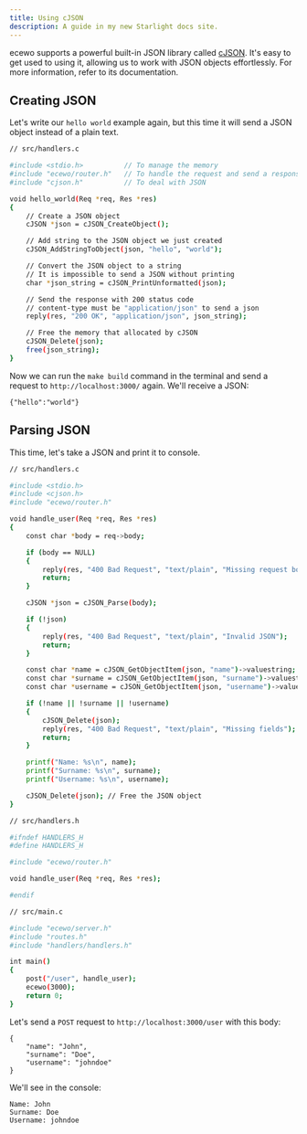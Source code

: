 ```yaml
---
title: Using cJSON
description: A guide in my new Starlight docs site.
---
```


ecewo supports a powerful built-in JSON library called [cJSON](https://github.com/DaveGamble/cJSON).
It's easy to get used to using it, allowing us to work with JSON objects effortlessly. For more information, refer to its documentation.

## Creating JSON

Let's write our `hello world` example again, but this time it will send a JSON object instead of a plain text.

```sh
// src/handlers.c

#include <stdio.h>          // To manage the memory
#include "ecewo/router.h"   // To handle the request and send a response
#include "cjson.h"          // To deal with JSON

void hello_world(Req *req, Res *res)
{
    // Create a JSON object
    cJSON *json = cJSON_CreateObject();

    // Add string to the JSON object we just created
    cJSON_AddStringToObject(json, "hello", "world");

    // Convert the JSON object to a string
    // It is impossible to send a JSON without printing
    char *json_string = cJSON_PrintUnformatted(json);

    // Send the response with 200 status code
    // content-type must be "application/json" to send a json
    reply(res, "200 OK", "application/json", json_string);

    // Free the memory that allocated by cJSON
    cJSON_Delete(json);
    free(json_string);
}
```

Now we can run the `make build` command in the terminal and send a request to `http://localhost:3000/` again. We'll receive a JSON:

```
{"hello":"world"}
```

## Parsing JSON

This time, let's take a JSON and print it to console.

```sh
// src/handlers.c

#include <stdio.h>
#include <cjson.h>
#include "ecewo/router.h"

void handle_user(Req *req, Res *res)
{
    const char *body = req->body;

    if (body == NULL)
    {
        reply(res, "400 Bad Request", "text/plain", "Missing request body");
        return;
    }

    cJSON *json = cJSON_Parse(body);

    if (!json)
    {
        reply(res, "400 Bad Request", "text/plain", "Invalid JSON");
        return;
    }

    const char *name = cJSON_GetObjectItem(json, "name")->valuestring;
    const char *surname = cJSON_GetObjectItem(json, "surname")->valuestring;
    const char *username = cJSON_GetObjectItem(json, "username")->valuestring;

    if (!name || !surname || !username)
    {
        cJSON_Delete(json);
        reply(res, "400 Bad Request", "text/plain", "Missing fields");
        return;
    }

    printf("Name: %s\n", name);
    printf("Surname: %s\n", surname);
    printf("Username: %s\n", username);

    cJSON_Delete(json); // Free the JSON object
}
```

```sh
// src/handlers.h

#ifndef HANDLERS_H
#define HANDLERS_H

#include "ecewo/router.h"

void handle_user(Req *req, Res *res);

#endif
```

```sh
// src/main.c

#include "ecewo/server.h"
#include "routes.h"
#include "handlers/handlers.h"

int main()
{
    post("/user", handle_user);
    ecewo(3000);
    return 0;
}
```

Let's send a `POST` request to `http://localhost:3000/user` with this body:

```
{
    "name": "John",
    "surname": "Doe",
    "username": "johndoe"
}
```

We'll see in the console:

```
Name: John
Surname: Doe
Username: johndoe
```
